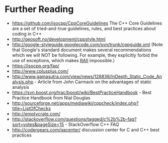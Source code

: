 # Further Reading

 * https://github.com/isocpp/CppCoreGuidelines The C++ Core Guidelines are a set of tried-and-true guidelines, rules, and best practices about coding in C++ 
 * http://geosoft.no/development/cppstyle.html
 * http://google-styleguide.googlecode.com/svn/trunk/cppguide.xml (Note that Google's standard document makes several recommendations which we will NOT be following. For example, they explicitly forbid the use of exceptions, which makes [RAII](http://blog2.emptycrate.com/content/nobody-understands-c-part-2-raii) impossible.)
 * https://isocpp.org/faq/
 * http://www.cplusplus.com/
 * http://www.gamasutra.com/view/news/128836/InDepth_Static_Code_Analysis.php - Article from John Carmack on the advantages of static analysis
 * https://svn.boost.org/trac/boost/wiki/BestPracticeHandbook - Best Practice Handbook from Nial Douglas
 * http://sourceforge.net/apps/mediawiki/cppcheck/index.php?title=ListOfChecks
 * http://emptycrate.com/
 * http://stackoverflow.com/questions/tagged/c%2b%2b-faq?sort=votes&pageSize=15 - StackOverflow C++ FAQ
 * http://codergears.com/qacenter/ discussion center for C and C++ best practices
